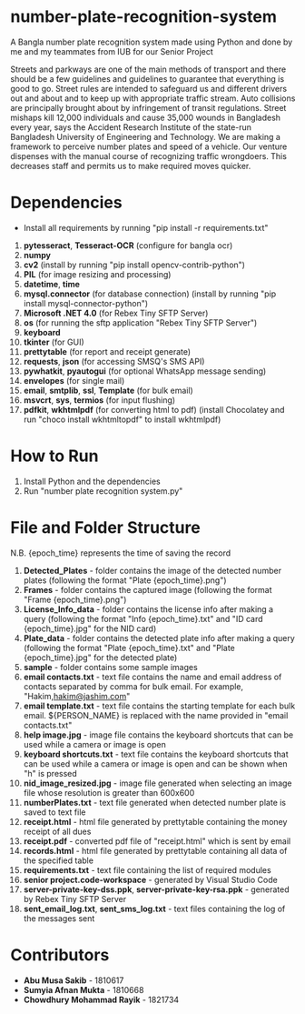 # number-plate-recognition-system
A Bangla number plate recognition system made using Python and done by me and my teammates from IUB for our Senior Project

Streets and parkways are one of the main methods of transport and there should be a few guidelines and guidelines to guarantee that everything is good to go. Street rules are intended to safeguard us and different drivers out and about and to keep up with appropriate traffic stream. Auto collisions are principally brought about by infringement of transit regulations. Street mishaps kill 12,000 individuals and cause 35,000 wounds in Bangladesh every year, says the Accident Research Institute of the state-run Bangladesh University of Engineering and Technology. We are making a framework to perceive number plates and speed of a vehicle. Our venture dispenses with the manual course of recognizing traffic wrongdoers. This decreases staff and permits us to make required moves quicker.

# Dependencies
* Install all requirements by running "pip install -r requirements.txt"
1. **pytesseract**, **Tesseract-OCR** (configure for bangla ocr)
2. **numpy**
3. **cv2** (install by running "pip install opencv-contrib-python")
4. **PIL** (for image resizing and processing)
5. **datetime**, **time**
6. **mysql.connector** (for database connection) (install by running "pip install mysql-connector-python")
7. **Microsoft .NET 4.0** (for Rebex Tiny SFTP Server)
8. **os** (for running the sftp application "Rebex Tiny SFTP Server")
9. **keyboard**
10. **tkinter** (for GUI)
11. **prettytable** (for report and receipt generate)
12. **requests**, **json** (for accessing SMSQ's SMS API)
13. **pywhatkit**, **pyautogui** (for optional WhatsApp message sending)
14. **envelopes** (for single mail)
15. **email**, **smtplib**, **ssl**, **Template** (for bulk email)
16. **msvcrt**, **sys**, **termios** (for input flushing)
17. **pdfkit**, **wkhtmlpdf** (for converting html to pdf) (install Chocolatey and run "choco install wkhtmltopdf" to install wkhtmlpdf)

# How to Run
1. Install Python and the dependencies
2. Run "number plate recognition system.py"

# File and Folder Structure
N.B. {epoch_time} represents the time of saving the record
1. **Detected_Plates** - folder contains the image of the detected number plates (following the format "Plate {epoch_time}.png")
2. **Frames** - folder contains the captured image (following the format "Frame {epoch_time}.png")
3. **License_Info_data** - folder contains the license info after making a query (following the format "Info {epoch_time}.txt" and "ID card {epoch_time}.jpg" for the NID card)
4. **Plate_data** - folder contains the detected plate info after making a query (following the format "Plate {epoch_time}.txt" and "Plate {epoch_time}.jpg" for the detected plate)
5. **sample** - folder contains some sample images
6. **email contacts.txt** - text file contains the name and email address of contacts separated by comma for bulk email. For example, "Hakim,hakim@jashim.com"
7. **email template.txt** - text file contains the starting template for each bulk email. ${PERSON_NAME} is replaced with the name provided in "email contacts.txt"
8. **help image.jpg** - image file contains the keyboard shortcuts that can be used while a camera or image is open
9. **keyboard shortcuts.txt** - text file contains the keyboard shortcuts that can be used while a camera or image is open and can be shown when "h" is pressed
10. **nid_image_resized.jpg** - image file generated when selecting an image file whose resolution is greater than 600x600
11. **numberPlates.txt** - text file generated when detected number plate is saved to text file
12. **receipt.html** - html file generated by prettytable containing the money receipt of all dues
13. **receipt.pdf** - converted pdf file of "receipt.html" which is sent by email
14. **records.html** - html file generated by prettytable containing all data of the specified table
15. **requirements.txt** - text file containing the list of required modules
16. **senior project.code-workspace** - generated by Visual Studio Code
17. **server-private-key-dss.ppk**, **server-private-key-rsa.ppk** - generated by Rebex Tiny SFTP Server
18. **sent_email_log.txt**, **sent_sms_log.txt** - text files containing the log of the messages sent

# Contributors
* **Abu Musa Sakib** - 1810617
* **Sumyia Afnan Mukta** - 1810668
* **Chowdhury Mohammad Rayik** - 1821734

